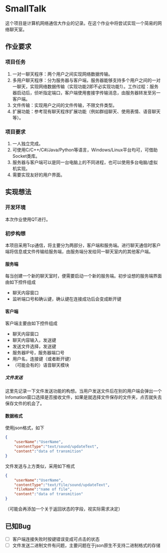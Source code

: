 # SmallTalk

这个项目是计算机网络通信大作业的记录。在这个作业中将尝试实现一个简易的网络聊天室。

## 作业要求

### 项目任务

1. 一对一聊天程序：两个用户之间实现网络数据传输。
2. 多用户聊天程序：分为服务器与客户端，服务器能够支持多个用户之间的一对一聊天，实现网络数据传输（实现功能2即不必实现功能1）。工作过程：服务器启动后，侦听指定端口，客户端使用套接字传输消息，由服务器转发至另一客户端。
3. 文件传输：实现用户之间的文件传输，不限文件类型。
4. 扩展功能：参考现有聊天程序扩展功能（例如群组聊天、使用表情、语音聊天等）。

### 项目要求

1. 一人独立完成。
2. 可使用C/C++/C#/Java/Python等语言，Windows/Linux平台均可，可借助Socket类库。
3. 服务器与客户端可以是同一台电脑上的不同进程，也可以使用多台电脑/虚拟机实现。
4. 需要实现友好的用户界面。

## 实现想法

### 开发环境

本次作业使用QT进行。

### 初步构想

本项目采用Tcp通信，将主要分为两部分，客户端和服务端。进行聊天通信时客户端将信息或文件传输给服务端，由服务端分发给同一聊天室内的其他客户端。

#### 服务端

每当创建一个新的聊天室时，便需要启动一个新的服务端。初步设想的服务端界面由如下控件组成

- 聊天内容窗口
- 监听端口号和确认键，确认键在连接成功后会变成断开键

#### 客户端

客户端主要由如下控件组成

- 聊天内容窗口
- 聊天内容输入，发送键
- 发送文件选择，发送键
- 服务器IP号，服务器端口号
- 用户名，连接键（或者断开键）
- （可能会有的）语音聊天模块

##### 文件发送

这里先记录一下文件发送功能的构想。当用户发送文件后在别的用户端会弹出一个Infomation窗口选择是否接收文件，如果是就选择文件保存的文件夹，点否就失去保存文件的机会了。

#### 数据格式

使用json格式，如下

```json
{
    "userName":"UserName", 
    "contentType":"text/sound/updateText", 
    "content":"data of transmition"
}
```

文件发送与上方类似，采用如下格式

```json
{
    "userName":"UserName", 
    "contentType":"text/file/sound/updateText", 
    "fileName":"name of file",
    "content":"data of transmition"
}
```

（可能会再添加一个关于返回状态的字段，视实际需求决定）

## 已知Bug

- [ ] 客户端连接失败时按键错误变成可点击的状态
- [ ] 文件发送二进制文件有问题，主要问题在于json原生不支持二进制格式的存储